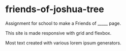 # friends-of-joshua-tree

Assignment for school to make a Friends of _____ page.

This site is made responsive with grid and flexbox.

Most text created with various lorem ipsum generators.
